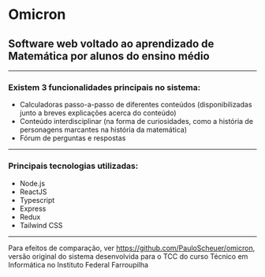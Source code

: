 # Omicron
## Software web voltado ao aprendizado de Matemática por alunos do ensino médio

----------------

### Existem 3 funcionalidades principais no sistema:

- Calculadoras passo-a-passo de diferentes conteúdos (disponibilizadas junto a breves explicações acerca do conteúdo)
- Conteúdo interdisciplinar (na forma de curiosidades, como a história de personagens marcantes na história da matemática)
- Fórum de perguntas e respostas

----------------

### Principais tecnologias utilizadas:

- Node.js
- ReactJS
- Typescript
- Express
- Redux
- Tailwind CSS

----------------

Para efeitos de comparação, ver https://github.com/PauloScheuer/omicron, versão original do sistema desenvolvida para o TCC do curso Técnico em Informática no Instituto Federal Farroupilha
